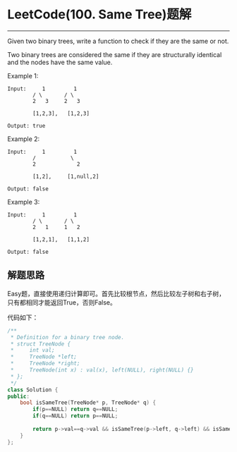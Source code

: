 # LeetCode(100. Same Tree)题解
------
Given two binary trees, write a function to check if they are the same or not.

Two binary trees are considered the same if they are structurally identical and the nodes have the same value.

Example 1:

    Input:     1         1
            / \       / \
            2   3     2   3

            [1,2,3],   [1,2,3]

    Output: true
Example 2:

    Input:     1         1
            /           \
            2             2

            [1,2],     [1,null,2]

    Output: false
Example 3:

    Input:     1         1
            / \       / \
            2   1     1   2

            [1,2,1],   [1,1,2]

    Output: false

## 解题思路
Easy题，直接使用递归计算即可。首先比较根节点，然后比较左子树和右子树，只有都相同才能返回True，否则False。

代码如下：

```c++
/**
 * Definition for a binary tree node.
 * struct TreeNode {
 *     int val;
 *     TreeNode *left;
 *     TreeNode *right;
 *     TreeNode(int x) : val(x), left(NULL), right(NULL) {}
 * };
 */
class Solution {
public:
    bool isSameTree(TreeNode* p, TreeNode* q) {
        if(p==NULL) return q==NULL;
        if(q==NULL) return p==NULL;
        
        return p->val==q->val && isSameTree(p->left, q->left) && isSameTree(p->right, q->right);
    }
};
```